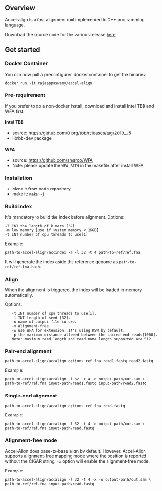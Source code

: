 ## Overview ##

Accel-align is a fast alignment tool implemented in C++ programming language.

Download the source code for the various release [here](https://github.com/raja-appuswamy/accel-align-release/releases/)
## Get started ##

### Docker Container ###
You can now pull a preconfigured docker container to get the binaries:
```
docker run -it rajaappuswamy/accel-align
```

### Pre-requirement ###
If you prefer to do a non-docker install, download and install Intel TBB and WFA first. 

#### Intel TBB ####
- source: https://github.com/01org/tbb/releases/tag/2019_U5
- libtbb-dev package

#### WFA ####
- source: https://github.com/smarco/WFA
- Note: please update the `WFA_PATH` in the makefile after install WFA

### Installation ###
* clone it from code repository
* make it: `make -j`

### Build index ###
It's mandatory to build the index before alignment. Options:

```
-l INT the length of k-mers [32]
-m low memory [use if system memory < 16GB]
-t INT number of cpu threads to use[1]
```

Example:

```
path-to-accel-align/accindex -m -l 32 -t 4 path-to-ref/ref.fna
```

It will generate the index aside the reference genome as `path-to-ref/ref.fna.hash`.

### Align ###
When the alignment is triggered, the index will be loaded in memory automatically.

Options:

```
   -t INT number of cpu threads to use[1].
   -l INT length of seed [32].
   -o name of output file to use.
   -x alignment-free.
   -w use WFA for extension. It's using KSW by default.
   -p the maximum distance allowed between the paired-end reads[1000].
   Note: maximum read length and read name length supported are 512.
```

### Pair-end alignment ###

``` 
path-to-accel-align/accalign options ref.fna read1.fastq read2.fastq
```

Example:

``` 
path-to-accel-align/accalign -l 32 -t 4 -o output-path/out.sam \
path-to-ref/ref.fna input-path/read1.fastq input-path/read2.fastq
``` 

### Single-end alignment ###

``` 
path-to-accel-align/accalign options ref.fna read.fastq
```

Example:

``` 
path-to-accel-align/accalign -l 32 -t 4 -o output-path/out.sam \
path-to-ref/ref.fna input-path/read.fastq
``` 

### Alignment-free  mode ###

Accel-Align does base-to-base align by default. However, Accel-Align supports alignment-free mapping mode where the
position is reported without the CIGAR string.
`-x` option will enable the alignment-free mode.

Example:

``` 
path-to-accel-align/accalign -l 32 -t 4 -x -o output-path/out.sam \
path-to-ref/ref.fna input-path/read.fastq
``` 
  